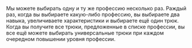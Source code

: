 Мы можете выбирать одну и ту же профессию несколько раз. Раждый раз, когда вы выбираете какую-либо профессию, вы выбираете два навыка, увеличиваете характеристики и выбираете ещё один трюк. Когда вы получите все трюки, предложенные в списке профессии, вы все ещё можете выбирать универсальные трюки при каждом очередном повышении уровня профессии.